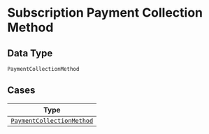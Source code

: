 
# Subscription Payment Collection Method

## Data Type

`PaymentCollectionMethod`

## Cases

| Type |
|  --- |
| [`PaymentCollectionMethod`](../../../doc/models/payment-collection-method.md) |

